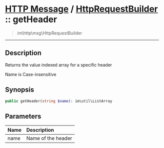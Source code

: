 # [HTTP Message](http.md) / [HttpRequestBuilder](http-HttpRequestBuilder.md) :: getHeader
 > im\http\msg\HttpRequestBuilder
____

## Description
Returns the value indexed array for a specific header

Name is Case-insensitive

## Synopsis
```php
public getHeader(string $name): im\util\ListArray
```

## Parameters
| Name | Description |
| :--- | :---------- |
| name | Name of the header |
